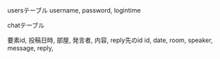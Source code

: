 usersテーブル
username, password, logintime


chatテーブル

要素id, 投稿日時, 部屋, 発言者, 内容, reply先のid
id, date, room, speaker, message, reply, 
